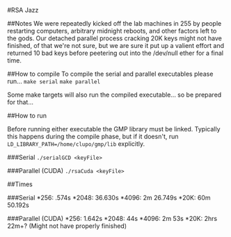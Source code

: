 #RSA Jazz

##Notes
We were repeatedly kicked off the lab machines in 255 by people restarting computers, arbitrary midnight reboots, and other factors left to the gods. Our detached parallel process cracking 20K keys might not have finished, of that we're not sure, but we are sure it put up a valient effort and returned 10 bad keys before peetering out into the /dev/null ether for a final time.

##How to compile
To compile the serial and parallel executables please run...
`make serial`
`make parallel`

Some make targets will also run the compiled executable... so be prepared for that...

##How to run

Before running either executable the GMP library must be linked. Typically this happens during the compile phase, but if it doesn't, run `LD_LIBRARY_PATH=/home/clupo/gmp/lib` explicitly.

###Serial
`./serialGCD <keyFile>`

###Parallel (CUDA)
`./rsaCuda <keyFile>`

##Times

###Serial
*256:  .574s
*2048: 36.630s
*4096: 2m 26.749s
*20K:  60m 50.192s

###Parallel (CUDA)
*256:  1.642s
*2048: 44s
*4096: 2m 53s
*20K:  2hrs 22m+? (Might not have properly finished)